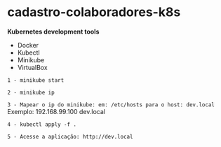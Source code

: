 # cadastro-colaboradores-k8s

**Kubernetes development tools**

* Docker
* Kubectl
* Minikube
* VirtualBox


`1 - minikube start`

`2 - minikube ip`

`3 - Mapear o ip do minikube: em: /etc/hosts para o host: dev.local`
    Exemplo: 192.168.99.100 dev.local

`4 - kubectl apply -f .`

`5 - Acesse a aplicação: http://dev.local`
